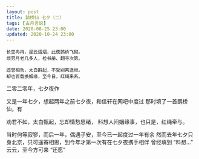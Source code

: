 ```yaml
---
layout: post
title: 鹊桥仙 七夕（二）
tags: [古月言说]
date: 2020-08-25 23:00
updated: 2020-10-24 23:00
---
```


    长空冉冉，星云熠熠，此夜鹊桥飞砌。
    烦劳月老几多人，检书册、翻寻次第。
    
    还曾相劝，太白斟起，不受别离迭继。
    却也百载换姻缘，至今日，红绳来系。


二零二零年，七夕夜作


又是一年七夕，想起两年之前七夕夜，和信轩在网吧中度过
那时填了一首鹊桥仙，有

劝君不如，太白甄起，忘却情愁思绪， 料想人间姻缘事，也只是，红绳牵与。

当时何等寂寥，而后一年，偶遇子安，至今已一起度过一年有余
然而去年七夕只身北京，只可遥寄相思，到今年才第一次有在七夕夜携手相伴
曾经填到 “料想…” 云云，至今方可来 “还愿”

